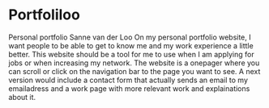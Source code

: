 # Portfoliloo
Personal portfolio Sanne van der Loo
On my personal portfolio website, I want people to be able to get to know me and my work experience a little better. This website should be a tool for me to use when I am applying for jobs or when increasing my network. 
The website is a onepager where you can scroll or click on the navigation bar to the page you want to see. 
A next version would include a contact form that actually sends an email to my emailadress and a work page with more relevant work and explainations about it. 

